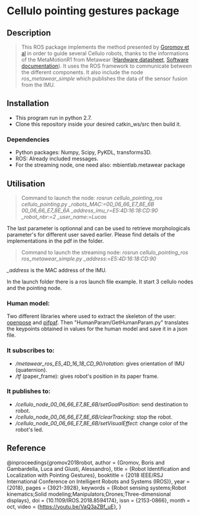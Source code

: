 # Cellulo pointing gestures package

## Description

> This ROS package implements the method presented by [Goromov et al](https://ieeexplore.ieee.org/document/8594174) in order to guide several Cellulo robots, thanks to the informations of the MetaMotionR1 from Metawear ([Hardware datasheet](https://mbientlab.com/documents/MetaMotionR-PS3.pdf), [Software documentation](https://mbientlab.com/cppdocs/latest/index.html)). It uses the ROS framework to communicate between the different components.
It also include the node *ros_metawear_simple* which publishes the data of the sensor fusion from the IMU. 


## Installation

* This program run in python 2.7.
* Clone this repository inside your desired catkin_ws/src then build it.


### Dependencies

* Python packages: Numpy, Scipy, PyKDL, transforms3D.
* ROS: Already included messages.
* For the streaming node, one need also: mbientlab.metawear package


## Utilisation

> Command to launch the node: *rosrun cellulo_pointing_ros cellulo_pointing.py _robots_MAC:=00_06_66_E7_8E_6B 00_06_66_E7_8E_6A _address_imu_r=E5:4D:16:18:CD:90 _robot_nbr:=2 _user_name:=Lucas*

The last parameter is optionnal and can be used to retrieve morphologicals parameter's for different user saved earlier.
Please find details of the implementations in the pdf in the folder.

> Command to launch the streaming node: *rosrun cellulo_pointing_ros ros_metawear_simple.py _address:=E5:4D:16:18:CD:90*

*_address* is the MAC address of the IMU.

In the launch folder there is a ros launch file example. It start 3 cellulo nodes and the pointing node. 

### Human model:
Two different libraries where used to extract the skeleton of the user: [openpose](https://github.com/CMU-Perceptual-Computing-Lab/openpose) and [pifpaf](https://github.com/vita-epfl/openpifpaf). 
Then "HumanParam/GetHumanParam.py" translates the keypoints obtained in values for the human model and save it in a json file.

### It subscribes to: 

* */metawear_ros_E5_4D_16_18_CD_90/rotation*: gives orientation of IMU (quaternion).
* */tf* (paper_frame): gives robot's position in its paper frame.

### It publishes to:

* */cellulo_node_00_06_66_E7_8E_6B/setGoalPosition*: send destination to robot.
* */cellulo_node_00_06_66_E7_8E_6B/clearTracking*: stop the robot.
* */cellulo_node_00_06_66_E7_8E_6B/setVisualEffect*: change color of the robot's led.


## Reference
@inproceedings{gromov2018robot,
  author = {Gromov, Boris and Gambardella, Luca and Giusti, Alessandro},
  title = {Robot Identification and Localization with Pointing Gestures},
  booktitle = {2018 IEEE/RSJ International Conference on Intelligent Robots and Systems (IROS)},
  year = {2018},
  pages = {3921-3928},
  keywords = {Robot sensing systems;Robot kinematics;Solid modeling;Manipulators;Drones;Three-dimensional displays},
  doi = {10.1109/IROS.2018.8594174},
  issn = {2153-0866},
  month = oct,
  video = {https://youtu.be/VaQ3aZBf_uE},
}